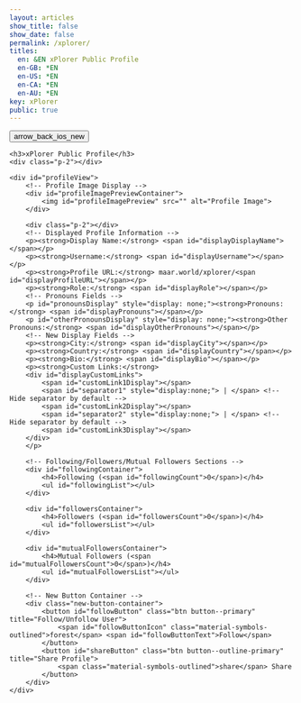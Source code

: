 ```yaml
---
layout: articles
show_title: false
show_date: false
permalink: /xplorer/
titles:
  en: &EN xPlorer Public Profile
  en-GB: *EN
  en-US: *EN
  en-CA: *EN
  en-AU: *EN
key: xPlorer
public: true
---
```


<div class="p-5"></div>

<div class="form-container">
    <div class="button-container">
        <div class="back-button-container">
            <a href="/voyage" title="Back to Voyage">
                <button id="backButton" class="btn button--outline-primary button--circle">
                    <span class="material-symbols-outlined">arrow_back_ios_new</span>
                </button>
            </a>
        </div>
    </div>

    <h3>xPlorer Public Profile</h3>
    <div class="p-2"></div>

    <div id="profileView">
        <!-- Profile Image Display -->
        <div id="profileImagePreviewContainer">
            <img id="profileImagePreview" src="" alt="Profile Image">
        </div>

        <div class="p-2"></div>
        <!-- Displayed Profile Information -->
        <p><strong>Display Name:</strong> <span id="displayDisplayName"></span></p>
        <p><strong>Username:</strong> <span id="displayUsername"></span></p>
        <p><strong>Profile URL:</strong> maar.world/xplorer/<span id="displayProfileURL"></span></p>
        <p><strong>Role:</strong> <span id="displayRole"></span></p>
        <!-- Pronouns Fields -->
        <p id="pronounsDisplay" style="display: none;"><strong>Pronouns:</strong> <span id="displayPronouns"></span></p>
        <p id="otherPronounsDisplay" style="display: none;"><strong>Other Pronouns:</strong> <span id="displayOtherPronouns"></span></p>
        <!-- New Display Fields -->
        <p><strong>City:</strong> <span id="displayCity"></span></p>
        <p><strong>Country:</strong> <span id="displayCountry"></span></p>
        <p><strong>Bio:</strong> <span id="displayBio"></span></p>
        <p><strong>Custom Links:</strong>
        <div id="displayCustomLinks">
            <span id="customLink1Display"></span>
            <span id="separator1" style="display:none;"> | </span> <!-- Hide separator by default -->
            <span id="customLink2Display"></span>
            <span id="separator2" style="display:none;"> | </span> <!-- Hide separator by default -->
            <span id="customLink3Display"></span>
        </div>
        </p>

        <!-- Following/Followers/Mutual Followers Sections -->
        <div id="followingContainer">
            <h4>Following (<span id="followingCount">0</span>)</h4>
            <ul id="followingList"></ul>
        </div>

        <div id="followersContainer">
            <h4>Followers (<span id="followersCount">0</span>)</h4>
            <ul id="followersList"></ul>
        </div>

        <div id="mutualFollowersContainer">
            <h4>Mutual Followers (<span id="mutualFollowersCount">0</span>)</h4>
            <ul id="mutualFollowersList"></ul>
        </div>

        <!-- New Button Container -->
        <div class="new-button-container">
            <button id="followButton" class="btn button--primary" title="Follow/Unfollow User">
                <span id="followButtonIcon" class="material-symbols-outlined">forest</span> <span id="followButtonText">Follow</span>
            </button>
            <button id="shareButton" class="btn button--outline-primary" title="Share Profile">
                <span class="material-symbols-outlined">share</span> Share
            </button>
        </div>
    </div>
</div>

<script>
document.addEventListener('DOMContentLoaded', function() {
    const urlParams = new URLSearchParams(window.location.search);
    const username = urlParams.get('username');
    const loggedInUserId = localStorage.getItem('userId');
    const loggedUsername = localStorage.getItem('username');

    if (!username) {
        document.getElementById('profileView').innerHTML = '<p style="color:red;">Profile not found. Please provide a valid username.</p>';
        return;
    }

    // Fetch the public profile data
    fetch(`http://media.maar.world:3001/api/users/getPublicProfile?username=${username}`)
        .then(response => {
            if (!response.ok) {
                throw new Error(`Network response was not ok: ${response.statusText}`);
            }
            return response.json();
        })
        .then(data => {
            if (!data || data.error) {
                document.getElementById('profileView').innerHTML = '<p style="color:red;">Profile not found.</p>';
                return;
            }

            // Populate profile data
            document.getElementById('displayDisplayName').innerText = data.displayName || 'Not provided';
            document.getElementById('displayUsername').innerText = data.username || 'Not provided';
            document.getElementById('displayProfileURL').innerText = username || 'Not provided';
            document.getElementById('displayRole').innerText = data.role || 'Not provided';
            console.log(data);
            // Set profile image or fallback
            const profileImageUrl = data.thumbMidURL || 'https://mw-storage.fra1.digitaloceanspaces.com/default/default-profile_thumbnail_mid.webp';
            document.getElementById('profileImagePreview').src = profileImageUrl;

            document.getElementById('displayCity').innerText = data.city || 'Not provided';
            document.getElementById('displayCountry').innerText = data.country || 'Not provided';
            document.getElementById('displayBio').innerText = data.bio || 'Not provided';

            // Custom links
            const customLinks = data.customLinks || [];
            if (customLinks[0]) document.getElementById('customLink1Display').innerHTML = `<a href="${customLinks[0]}" target="_blank">${customLinks[0]}</a>`;
            if (customLinks[1]) document.getElementById('customLink2Display').innerHTML = `<a href="${customLinks[1]}" target="_blank">${customLinks[1]}</a>`;
            if (customLinks[2]) document.getElementById('customLink3Display').innerHTML = `<a href="${customLinks[2]}" target="_blank">${customLinks[2]}</a>`;

            // Fetching following users
            fetch(`http://media.maar.world:3001/api/userRelationships/following/${username}`)
                .then(response => response.json())
                .then(followingData => {
                    const followingList = document.getElementById('followingList');
                    followingList.innerHTML = followingData.length > 0 
                        ? followingData.map(following => `
                            <li class="user-list-item">
                                <div class="user-profile-pic">
                                    <img src="${following.user.thumbMidURL || 'https://mw-storage.fra1.digitaloceanspaces.com/default/default-profile_thumbnail_mid.webp'}" alt="${following.user.username}">
                                </div>
                                <div class="user-details">
                                    <div class="user-display-name">${following.user.displayName || 'Unknown'}</div>
                                    <div class="user-username">
                                        <a href="/xplorer/?username=${following.user.username}" target="_self">
                                            @${following.user.username || 'Unknown'}
                                        </a>
                                    </div>
                                </div>
                            </li>`).join('')
                        : '<li>No following users.</li>';
                    document.getElementById('followingCount').innerText = followingData.length;
                });

            // Fetching followers
            fetch(`http://media.maar.world:3001/api/userRelationships/followers/${username}`)
                .then(response => response.json())
                .then(followersData => {
                    const followersList = document.getElementById('followersList');
                    followersList.innerHTML = followersData.length > 0 
                        ? followersData.map(follower => `
                            <li class="user-list-item">
                                <div class="user-profile-pic">
                                    <img src="${follower.user.thumbMidURL || 'https://mw-storage.fra1.digitaloceanspaces.com/default/default-profile_thumbnail_mid.webp'}" alt="${follower.user.username}">
                                </div>
                                <div class="user-details">
                                    <div class="user-display-name">${follower.user.displayName || 'Unknown'}</div>
                                    <div class="user-username">
                                        <a href="/xplorer/?username=${follower.user.username}" target="_self">
                                            @${follower.user.username || 'Unknown'}
                                        </a>
                                    </div>
                                </div>
                            </li>`).join('')
                        : '<li>No followers.</li>';
                    document.getElementById('followersCount').innerText = followersData.length;
                });

            // Fetching mutual followers
fetch(`http://media.maar.world:3001/api/userRelationships/mutualFollowers/${loggedUsername}/${username}`)
    .then(response => response.json())
    .then(mutualFollowersData => {
        const mutualFollowersList = document.getElementById('mutualFollowersList');
        
        // Check if mutualFollowersData and mutualFollowersData.mutualFollowers are defined
        if (mutualFollowersData && mutualFollowersData.mutualFollowers) {
            mutualFollowersList.innerHTML = mutualFollowersData.mutualFollowers.length > 0 
                ? mutualFollowersData.mutualFollowers.map(mutualFollower => `
                    <li class="user-list-item">
                        <div class="user-profile-pic">
                            <img src="${mutualFollower.user.thumbMidURL || 'https://mw-storage.fra1.digitaloceanspaces.com/default/default-profile_thumbnail_mid.webp'}" alt="${mutualFollower.user.username}">
                        </div>
                        <div class="user-details">
                            <div class="user-display-name">${mutualFollower.user.displayName || 'Unknown'}</div>
                            <div class="user-username">
                                <a href="/xplorer/?username=${mutualFollower.user.username}" target="_self">
                                    @${mutualFollower.user.username || 'Unknown'}
                                </a>
                            </div>
                        </div>
                    </li>`).join('')
                : '<li>No mutual followers.</li>';
            document.getElementById('mutualFollowersCount').innerText = mutualFollowersData.mutualFollowers.length;
        } else {
            mutualFollowersList.innerHTML = '<li>No mutual followers.</li>';
            document.getElementById('mutualFollowersCount').innerText = '0';
        }
    })
    .catch(error => {
        console.error('Error fetching mutual followers data:', error);
        document.getElementById('mutualFollowersList').innerHTML = '<li>Error fetching mutual followers.</li>';
    });

            // Check follow/unfollow status and set button accordingly
            fetch(`http://media.maar.world:3001/api/userRelationships/checkFollowStatus`, {
                method: 'POST',
                headers: { 'Content-Type': 'application/json' },
                body: JSON.stringify({ followerUsername: loggedUsername, followingUsername: username })
            })
            .then(response => response.json())
            .then(statusData => {
                let isFollowing = statusData.isFollowing;
                const followButtonText = document.getElementById('followButtonText');
                const followButtonIcon = document.getElementById('followButtonIcon');

                function updateFollowButton() {
                    followButtonText.innerText = isFollowing ? 'Unfollow' : 'Follow';
                    followButtonIcon.innerText = isFollowing ? 'park' : 'forest';
                }

                document.getElementById('followButton').addEventListener('click', function() {
                    const url = isFollowing ? 'unfollow' : 'follow';
                    const endpoint = `http://media.maar.world:3001/api/userRelationships/${url}`;

                    fetch(endpoint, {
                        method: 'POST',
                        headers: { 'Content-Type': 'application/json' },
                        body: JSON.stringify({ followerUsername: loggedUsername, followingUsername: username })
                    })
                    .then(response => response.json())
                    .then(data => {
                        if (data.success) {
                            isFollowing = !isFollowing;
                            updateFollowButton();
                        }
                    });
                });

                updateFollowButton();
            });

            // Share button logic
            document.getElementById('shareButton').addEventListener('click', function() {
                const tempInput = document.createElement('input');
                tempInput.value = profileUrl;
                document.body.appendChild(tempInput);
                tempInput.select();
                document.execCommand('copy');
                document.body.removeChild(tempInput);
                alert('Profile URL copied to clipboard');
            });
        })
        .catch(error => {
            console.error('Error fetching public user data:', error);
            document.getElementById('profileView').innerHTML = '<p style="color:red;">Error fetching profile. Please try again later.</p>';
        });
});
</script>
